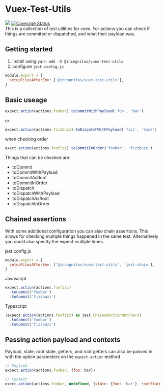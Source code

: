 # Vuex-Test-Utils

![](https://github.com/Incognitus-Io/vuex-test-utils/workflows/Node%20CI/badge.svg?branch=master) 
[![Coverage Status](https://coveralls.io/repos/github/Incognitus-Io/vuex-test-utils/badge.svg)](https://coveralls.io/github/Incognitus-Io/vuex-test-utils)   
This is a collection of test utilities for vuex.  For actions you can check if things are commited or dispatched, and what their payload was.

## Getting started

1. install using `yarn add -D @incognitus/vuex-test-utils`
2. configure `jest.config.js`
```javascript
module.export = {
  setupFilesAfterEnv: ['@incognitus/vuex-test-utils'],
}
```

## Basic useage

```javascript
expect.action(actions.foobar).toCommitWithPayload('foo', 'bar')
```

or

```javascript
expect.action(actions.fizzbuzz).toDispatchWithPayload('fizz', 'buzz')
```

when checking order

```javascript
exect.action(actions.foofizz).toCommitInOrder('foobar', 'fizzbuzz')
```

Things that can be checked are:

* toCommit
* toCommitWithPayload
* toCommitAsRoot
* toCommitInOrder
* toDispatch
* toDispatchWithPayload
* toDispatchAsRoot
* toDispatchInOrder

## Chained assertions
With some additional configuration you can also chain assertions.  This allows for checking multiple things happened in the same test.  Alternatively you could also specify the expect multiple times.

jest.config.js
```javascript
module.export = {
  setupFilesAfterEnv: ['@incognitus/vuex-test-utils', 'jest-chain'],
}
```

Javascript
```javascript
expect.action(actions.foofizz)
  .toCommit('foobar')
  .toCommit('fizzbuzz')
```

Typescript
```typescript
(expect.action(actions.foofizz) as jest.ChainedActionMatchers)
  .toCommit('foobar')
  .toCommit('fizzbuzz')
```


## Passing action payload and contexts

Payload, state, root state, getters, and root getters can also be passed in with the option parameters on the `expect.action` method

```javascript
// Payload
expect.action(actions.foobar, {foo: bar})

// Context
exect.action(actions.foobar, undefined, {state: {foo: 'bar'}, rootState: {version: '1.0.0'}, etc..})
```
